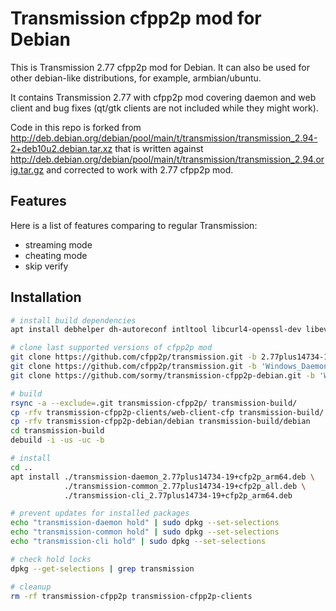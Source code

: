 # Transmission cfpp2p mod for Debian

This is Transmission 2.77 cfpp2p mod for Debian. It can also be used for other
debian-like distributions, for example, armbian/ubuntu.

It contains Transmission 2.77 with cfpp2p mod covering daemon and web client and
bug fixes (qt/gtk clients are not included while they might work).

Code in this repo is forked from
http://deb.debian.org/debian/pool/main/t/transmission/transmission_2.94-2+deb10u2.debian.tar.xz
that is written against
http://deb.debian.org/debian/pool/main/t/transmission/transmission_2.94.orig.tar.gz
and corrected to work with 2.77 cfpp2p mod.

## Features

Here is a list of features comparing to regular Transmission:

- streaming mode
- cheating mode
- skip verify

## Installation

```sh
# install build dependencies
apt install debhelper dh-autoreconf intltool libcurl4-openssl-dev libevent-dev libminiupnpc-dev libnatpmp-dev libnotify-dev libsystemd-dev zlib1g-dev

# clone last supported versions of cfpp2p mod
git clone https://github.com/cfpp2p/transmission.git -b 2.77plus14734-19 transmission-cfpp2p
git clone https://github.com/cfpp2p/transmission.git -b 'Windows_Daemon_&_Clients' transmission-cfpp2p-clients
git clone https://github.com/sormy/transmission-cfpp2p-debian.git -b 'Windows_Daemon_&_Clients' transmission-cfpp2p-debian

# build
rsync -a --exclude=.git transmission-cfpp2p/ transmission-build/
cp -rfv transmission-cfpp2p-clients/web-client-cfp transmission-build/
cp -rfv transmission-cfpp2p-debian/debian transmission-build/debian
cd transmission-build
debuild -i -us -uc -b

# install
cd ..
apt install ./transmission-daemon_2.77plus14734-19+cfp2p_arm64.deb \
            ./transmission-common_2.77plus14734-19+cfp2p_all.deb \
            ./transmission-cli_2.77plus14734-19+cfp2p_arm64.deb

# prevent updates for installed packages
echo "transmission-daemon hold" | sudo dpkg --set-selections
echo "transmission-common hold" | sudo dpkg --set-selections
echo "transmission-cli hold" | sudo dpkg --set-selections

# check hold locks
dpkg --get-selections | grep transmission

# cleanup
rm -rf transmission-cfpp2p transmission-cfpp2p-clients
```
